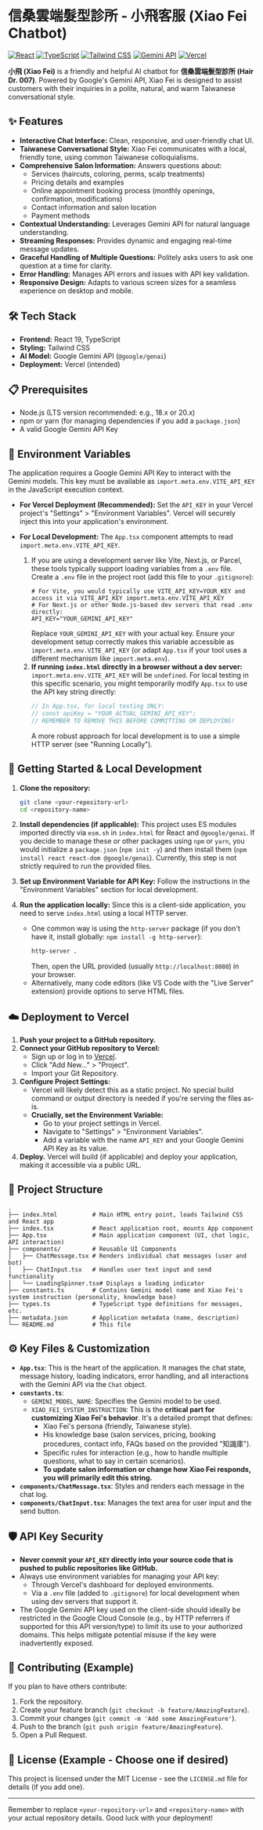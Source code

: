 # 信桑雲端髮型診所 - 小飛客服 (Xiao Fei Chatbot)

[![React](https://img.shields.io/badge/React-19-blue?logo=react)](https://react.dev/)
[![TypeScript](https://img.shields.io/badge/TypeScript-informational?logo=typescript)](https://www.typescriptlang.org/)
[![Tailwind CSS](https://img.shields.io/badge/Tailwind_CSS-social?logo=tailwindcss)](https://tailwindcss.com/)
[![Gemini API](https://img.shields.io/badge/Gemini_API-success?logo=google&logoColor=white)](https://ai.google.dev/docs/gemini_api_overview)
[![Vercel](https://img.shields.io/badge/Deploy_with-Vercel-black?logo=vercel)](https://vercel.com)

**小飛 (Xiao Fei)** is a friendly and helpful AI chatbot for **信桑雲端髮型診所 (Hair Dr. 007)**. Powered by Google's Gemini API, Xiao Fei is designed to assist customers with their inquiries in a polite, natural, and warm Taiwanese conversational style.

## ✨ Features

*   **Interactive Chat Interface:** Clean, responsive, and user-friendly chat UI.
*   **Taiwanese Conversational Style:** Xiao Fei communicates with a local, friendly tone, using common Taiwanese colloquialisms.
*   **Comprehensive Salon Information:** Answers questions about:
    *   Services (haircuts, coloring, perms, scalp treatments)
    *   Pricing details and examples
    *   Online appointment booking process (monthly openings, confirmation, modifications)
    *   Contact information and salon location
    *   Payment methods
*   **Contextual Understanding:** Leverages Gemini API for natural language understanding.
*   **Streaming Responses:** Provides dynamic and engaging real-time message updates.
*   **Graceful Handling of Multiple Questions:** Politely asks users to ask one question at a time for clarity.
*   **Error Handling:** Manages API errors and issues with API key validation.
*   **Responsive Design:** Adapts to various screen sizes for a seamless experience on desktop and mobile.

## 🛠️ Tech Stack

*   **Frontend:** React 19, TypeScript
*   **Styling:** Tailwind CSS
*   **AI Model:** Google Gemini API (`@google/genai`)
*   **Deployment:** Vercel (intended)

## 📋 Prerequisites

*   Node.js (LTS version recommended: e.g., 18.x or 20.x)
*   npm or yarn (for managing dependencies if you add a `package.json`)
*   A valid Google Gemini API Key

## 🔑 Environment Variables

The application requires a Google Gemini API Key to interact with the Gemini models. This key must be available as `import.meta.env.VITE_API_KEY` in the JavaScript execution context.

*   **For Vercel Deployment (Recommended):**
    Set the `API_KEY` in your Vercel project's "Settings" > "Environment Variables". Vercel will securely inject this into your application's environment.

*   **For Local Development:**
    The `App.tsx` component attempts to read `import.meta.env.VITE_API_KEY`.
    1.  If you are using a development server like Vite, Next.js, or Parcel, these tools typically support loading variables from a `.env` file. Create a `.env` file in the project root (add this file to your `.gitignore`):
        ```env
        # For Vite, you would typically use VITE_API_KEY=YOUR_KEY and access it via VITE_API_KEY import.meta.env.VITE_API_KEY
        # For Next.js or other Node.js-based dev servers that read .env directly:
        API_KEY="YOUR_GEMINI_API_KEY"
        ```
        Replace `YOUR_GEMINI_API_KEY` with your actual key. Ensure your development setup correctly makes this variable accessible as `import.meta.env.VITE_API_KEY` (or adapt `App.tsx` if your tool uses a different mechanism like `import.meta.env`).
    2.  **If running `index.html` directly in a browser without a dev server:** `import.meta.env.VITE_API_KEY` will be `undefined`. For local testing in this specific scenario, you might temporarily modify `App.tsx` to use the API key string directly:
        ```javascript
        // In App.tsx, for local testing ONLY:
        // const apiKey = "YOUR_ACTUAL_GEMINI_API_KEY";
        // REMEMBER TO REMOVE THIS BEFORE COMMITTING OR DEPLOYING!
        ```
        A more robust approach for local development is to use a simple HTTP server (see "Running Locally").

## 🚀 Getting Started & Local Development

1.  **Clone the repository:**
    ```bash
    git clone <your-repository-url>
    cd <repository-name>
    ```

2.  **Install dependencies (if applicable):**
    This project uses ES modules imported directly via `esm.sh` in `index.html` for React and `@google/genai`. If you decide to manage these or other packages using `npm` or `yarn`, you would initialize a `package.json` (`npm init -y`) and then install them (`npm install react react-dom @google/genai`). Currently, this step is not strictly required to run the provided files.

3.  **Set up Environment Variable for API Key:**
    Follow the instructions in the "Environment Variables" section for local development.

4.  **Run the application locally:**
    Since this is a client-side application, you need to serve `index.html` using a local HTTP server.
    *   One common way is using the `http-server` package (if you don't have it, install globally: `npm install -g http-server`):
        ```bash
        http-server .
        ```
        Then, open the URL provided (usually `http://localhost:8080`) in your browser.
    *   Alternatively, many code editors (like VS Code with the "Live Server" extension) provide options to serve HTML files.

## ☁️ Deployment to Vercel

1.  **Push your project to a GitHub repository.**
2.  **Connect your GitHub repository to Vercel:**
    *   Sign up or log in to [Vercel](https://vercel.com/).
    *   Click "Add New..." > "Project".
    *   Import your Git Repository.
3.  **Configure Project Settings:**
    *   Vercel will likely detect this as a static project. No special build command or output directory is needed if you're serving the files as-is.
    *   **Crucially, set the Environment Variable:**
        *   Go to your project settings in Vercel.
        *   Navigate to "Settings" > "Environment Variables".
        *   Add a variable with the name `API_KEY` and your Google Gemini API Key as its value.
4.  **Deploy.** Vercel will build (if applicable) and deploy your application, making it accessible via a public URL.

## 📁 Project Structure

```
.
├── index.html          # Main HTML entry point, loads Tailwind CSS and React app
├── index.tsx           # React application root, mounts App component
├── App.tsx             # Main application component (UI, chat logic, API interaction)
├── components/         # Reusable UI Components
│   ├── ChatMessage.tsx # Renders individual chat messages (user and bot)
│   ├── ChatInput.tsx   # Handles user text input and send functionality
│   └── LoadingSpinner.tsx# Displays a loading indicator
├── constants.ts        # Contains Gemini model name and Xiao Fei's system instruction (personality, knowledge base)
├── types.ts            # TypeScript type definitions for messages, etc.
├── metadata.json       # Application metadata (name, description)
└── README.md           # This file
```

## ⚙️ Key Files & Customization

*   **`App.tsx`**: This is the heart of the application. It manages the chat state, message history, loading indicators, error handling, and all interactions with the Gemini API via the `Chat` object.
*   **`constants.ts`**:
    *   `GEMINI_MODEL_NAME`: Specifies the Gemini model to be used.
    *   `XIAO_FEI_SYSTEM_INSTRUCTION`: This is the **critical part for customizing Xiao Fei's behavior**. It's a detailed prompt that defines:
        *   Xiao Fei's persona (friendly, Taiwanese style).
        *   His knowledge base (salon services, pricing, booking procedures, contact info, FAQs based on the provided "知識庫").
        *   Specific rules for interaction (e.g., how to handle multiple questions, what to say in certain scenarios).
        *   **To update salon information or change how Xiao Fei responds, you will primarily edit this string.**
*   **`components/ChatMessage.tsx`**: Styles and renders each message in the chat log.
*   **`components/ChatInput.tsx`**: Manages the text area for user input and the send button.

## 🛡️ API Key Security

*   **Never commit your `API_KEY` directly into your source code that is pushed to public repositories like GitHub.**
*   Always use environment variables for managing your API key:
    *   Through Vercel's dashboard for deployed environments.
    *   Via a `.env` file (added to `.gitignore`) for local development when using dev servers that support it.
*   The Google Gemini API key used on the client-side should ideally be restricted in the Google Cloud Console (e.g., by HTTP referrers if supported for this API version/type) to limit its use to your authorized domains. This helps mitigate potential misuse if the key were inadvertently exposed.

## 🤝 Contributing (Example)

If you plan to have others contribute:

1.  Fork the repository.
2.  Create your feature branch (`git checkout -b feature/AmazingFeature`).
3.  Commit your changes (`git commit -m 'Add some AmazingFeature'`).
4.  Push to the branch (`git push origin feature/AmazingFeature`).
5.  Open a Pull Request.

## 📄 License (Example - Choose one if desired)

This project is licensed under the MIT License - see the `LICENSE.md` file for details (if you add one).

---

Remember to replace `<your-repository-url>` and `<repository-name>` with your actual repository details. Good luck with your deployment!
